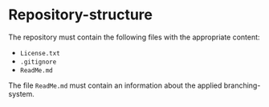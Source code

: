 # Repository-structure

The repository must contain the following files with the appropriate content:

- `License.txt`
- `.gitignore`
- `ReadMe.md`

The file `ReadMe.md` must contain an information about the applied branching-system.
